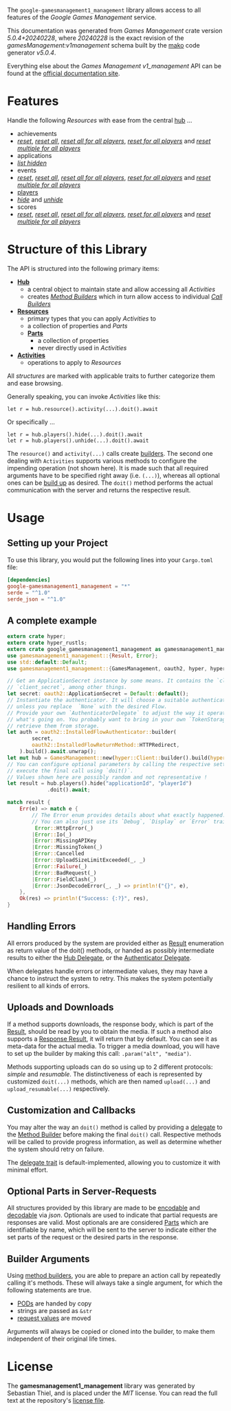 <!---
DO NOT EDIT !
This file was generated automatically from 'src/generator/templates/api/README.md.mako'
DO NOT EDIT !
-->
The `google-gamesmanagement1_management` library allows access to all features of the *Google Games Management* service.

This documentation was generated from *Games Management* crate version *5.0.4+20240228*, where *20240228* is the exact revision of the *gamesManagement:v1management* schema built by the [mako](http://www.makotemplates.org/) code generator *v5.0.4*.

Everything else about the *Games Management* *v1_management* API can be found at the
[official documentation site](https://developers.google.com/games/).
# Features

Handle the following *Resources* with ease from the central [hub](https://docs.rs/google-gamesmanagement1_management/5.0.4+20240228/google_gamesmanagement1_management/GamesManagement) ... 

* achievements
 * [*reset*](https://docs.rs/google-gamesmanagement1_management/5.0.4+20240228/google_gamesmanagement1_management/api::AchievementResetCall), [*reset all*](https://docs.rs/google-gamesmanagement1_management/5.0.4+20240228/google_gamesmanagement1_management/api::AchievementResetAllCall), [*reset all for all players*](https://docs.rs/google-gamesmanagement1_management/5.0.4+20240228/google_gamesmanagement1_management/api::AchievementResetAllForAllPlayerCall), [*reset for all players*](https://docs.rs/google-gamesmanagement1_management/5.0.4+20240228/google_gamesmanagement1_management/api::AchievementResetForAllPlayerCall) and [*reset multiple for all players*](https://docs.rs/google-gamesmanagement1_management/5.0.4+20240228/google_gamesmanagement1_management/api::AchievementResetMultipleForAllPlayerCall)
* applications
 * [*list hidden*](https://docs.rs/google-gamesmanagement1_management/5.0.4+20240228/google_gamesmanagement1_management/api::ApplicationListHiddenCall)
* events
 * [*reset*](https://docs.rs/google-gamesmanagement1_management/5.0.4+20240228/google_gamesmanagement1_management/api::EventResetCall), [*reset all*](https://docs.rs/google-gamesmanagement1_management/5.0.4+20240228/google_gamesmanagement1_management/api::EventResetAllCall), [*reset all for all players*](https://docs.rs/google-gamesmanagement1_management/5.0.4+20240228/google_gamesmanagement1_management/api::EventResetAllForAllPlayerCall), [*reset for all players*](https://docs.rs/google-gamesmanagement1_management/5.0.4+20240228/google_gamesmanagement1_management/api::EventResetForAllPlayerCall) and [*reset multiple for all players*](https://docs.rs/google-gamesmanagement1_management/5.0.4+20240228/google_gamesmanagement1_management/api::EventResetMultipleForAllPlayerCall)
* [players](https://docs.rs/google-gamesmanagement1_management/5.0.4+20240228/google_gamesmanagement1_management/api::Player)
 * [*hide*](https://docs.rs/google-gamesmanagement1_management/5.0.4+20240228/google_gamesmanagement1_management/api::PlayerHideCall) and [*unhide*](https://docs.rs/google-gamesmanagement1_management/5.0.4+20240228/google_gamesmanagement1_management/api::PlayerUnhideCall)
* scores
 * [*reset*](https://docs.rs/google-gamesmanagement1_management/5.0.4+20240228/google_gamesmanagement1_management/api::ScoreResetCall), [*reset all*](https://docs.rs/google-gamesmanagement1_management/5.0.4+20240228/google_gamesmanagement1_management/api::ScoreResetAllCall), [*reset all for all players*](https://docs.rs/google-gamesmanagement1_management/5.0.4+20240228/google_gamesmanagement1_management/api::ScoreResetAllForAllPlayerCall), [*reset for all players*](https://docs.rs/google-gamesmanagement1_management/5.0.4+20240228/google_gamesmanagement1_management/api::ScoreResetForAllPlayerCall) and [*reset multiple for all players*](https://docs.rs/google-gamesmanagement1_management/5.0.4+20240228/google_gamesmanagement1_management/api::ScoreResetMultipleForAllPlayerCall)




# Structure of this Library

The API is structured into the following primary items:

* **[Hub](https://docs.rs/google-gamesmanagement1_management/5.0.4+20240228/google_gamesmanagement1_management/GamesManagement)**
    * a central object to maintain state and allow accessing all *Activities*
    * creates [*Method Builders*](https://docs.rs/google-gamesmanagement1_management/5.0.4+20240228/google_gamesmanagement1_management/client::MethodsBuilder) which in turn
      allow access to individual [*Call Builders*](https://docs.rs/google-gamesmanagement1_management/5.0.4+20240228/google_gamesmanagement1_management/client::CallBuilder)
* **[Resources](https://docs.rs/google-gamesmanagement1_management/5.0.4+20240228/google_gamesmanagement1_management/client::Resource)**
    * primary types that you can apply *Activities* to
    * a collection of properties and *Parts*
    * **[Parts](https://docs.rs/google-gamesmanagement1_management/5.0.4+20240228/google_gamesmanagement1_management/client::Part)**
        * a collection of properties
        * never directly used in *Activities*
* **[Activities](https://docs.rs/google-gamesmanagement1_management/5.0.4+20240228/google_gamesmanagement1_management/client::CallBuilder)**
    * operations to apply to *Resources*

All *structures* are marked with applicable traits to further categorize them and ease browsing.

Generally speaking, you can invoke *Activities* like this:

```Rust,ignore
let r = hub.resource().activity(...).doit().await
```

Or specifically ...

```ignore
let r = hub.players().hide(...).doit().await
let r = hub.players().unhide(...).doit().await
```

The `resource()` and `activity(...)` calls create [builders][builder-pattern]. The second one dealing with `Activities` 
supports various methods to configure the impending operation (not shown here). It is made such that all required arguments have to be 
specified right away (i.e. `(...)`), whereas all optional ones can be [build up][builder-pattern] as desired.
The `doit()` method performs the actual communication with the server and returns the respective result.

# Usage

## Setting up your Project

To use this library, you would put the following lines into your `Cargo.toml` file:

```toml
[dependencies]
google-gamesmanagement1_management = "*"
serde = "^1.0"
serde_json = "^1.0"
```

## A complete example

```Rust
extern crate hyper;
extern crate hyper_rustls;
extern crate google_gamesmanagement1_management as gamesmanagement1_management;
use gamesmanagement1_management::{Result, Error};
use std::default::Default;
use gamesmanagement1_management::{GamesManagement, oauth2, hyper, hyper_rustls, chrono, FieldMask};

// Get an ApplicationSecret instance by some means. It contains the `client_id` and 
// `client_secret`, among other things.
let secret: oauth2::ApplicationSecret = Default::default();
// Instantiate the authenticator. It will choose a suitable authentication flow for you, 
// unless you replace  `None` with the desired Flow.
// Provide your own `AuthenticatorDelegate` to adjust the way it operates and get feedback about 
// what's going on. You probably want to bring in your own `TokenStorage` to persist tokens and
// retrieve them from storage.
let auth = oauth2::InstalledFlowAuthenticator::builder(
        secret,
        oauth2::InstalledFlowReturnMethod::HTTPRedirect,
    ).build().await.unwrap();
let mut hub = GamesManagement::new(hyper::Client::builder().build(hyper_rustls::HttpsConnectorBuilder::new().with_native_roots().https_or_http().enable_http1().build()), auth);
// You can configure optional parameters by calling the respective setters at will, and
// execute the final call using `doit()`.
// Values shown here are possibly random and not representative !
let result = hub.players().hide("applicationId", "playerId")
             .doit().await;

match result {
    Err(e) => match e {
        // The Error enum provides details about what exactly happened.
        // You can also just use its `Debug`, `Display` or `Error` traits
         Error::HttpError(_)
        |Error::Io(_)
        |Error::MissingAPIKey
        |Error::MissingToken(_)
        |Error::Cancelled
        |Error::UploadSizeLimitExceeded(_, _)
        |Error::Failure(_)
        |Error::BadRequest(_)
        |Error::FieldClash(_)
        |Error::JsonDecodeError(_, _) => println!("{}", e),
    },
    Ok(res) => println!("Success: {:?}", res),
}

```
## Handling Errors

All errors produced by the system are provided either as [Result](https://docs.rs/google-gamesmanagement1_management/5.0.4+20240228/google_gamesmanagement1_management/client::Result) enumeration as return value of
the doit() methods, or handed as possibly intermediate results to either the 
[Hub Delegate](https://docs.rs/google-gamesmanagement1_management/5.0.4+20240228/google_gamesmanagement1_management/client::Delegate), or the [Authenticator Delegate](https://docs.rs/yup-oauth2/*/yup_oauth2/trait.AuthenticatorDelegate.html).

When delegates handle errors or intermediate values, they may have a chance to instruct the system to retry. This 
makes the system potentially resilient to all kinds of errors.

## Uploads and Downloads
If a method supports downloads, the response body, which is part of the [Result](https://docs.rs/google-gamesmanagement1_management/5.0.4+20240228/google_gamesmanagement1_management/client::Result), should be
read by you to obtain the media.
If such a method also supports a [Response Result](https://docs.rs/google-gamesmanagement1_management/5.0.4+20240228/google_gamesmanagement1_management/client::ResponseResult), it will return that by default.
You can see it as meta-data for the actual media. To trigger a media download, you will have to set up the builder by making
this call: `.param("alt", "media")`.

Methods supporting uploads can do so using up to 2 different protocols: 
*simple* and *resumable*. The distinctiveness of each is represented by customized 
`doit(...)` methods, which are then named `upload(...)` and `upload_resumable(...)` respectively.

## Customization and Callbacks

You may alter the way an `doit()` method is called by providing a [delegate](https://docs.rs/google-gamesmanagement1_management/5.0.4+20240228/google_gamesmanagement1_management/client::Delegate) to the 
[Method Builder](https://docs.rs/google-gamesmanagement1_management/5.0.4+20240228/google_gamesmanagement1_management/client::CallBuilder) before making the final `doit()` call. 
Respective methods will be called to provide progress information, as well as determine whether the system should 
retry on failure.

The [delegate trait](https://docs.rs/google-gamesmanagement1_management/5.0.4+20240228/google_gamesmanagement1_management/client::Delegate) is default-implemented, allowing you to customize it with minimal effort.

## Optional Parts in Server-Requests

All structures provided by this library are made to be [encodable](https://docs.rs/google-gamesmanagement1_management/5.0.4+20240228/google_gamesmanagement1_management/client::RequestValue) and 
[decodable](https://docs.rs/google-gamesmanagement1_management/5.0.4+20240228/google_gamesmanagement1_management/client::ResponseResult) via *json*. Optionals are used to indicate that partial requests are responses 
are valid.
Most optionals are are considered [Parts](https://docs.rs/google-gamesmanagement1_management/5.0.4+20240228/google_gamesmanagement1_management/client::Part) which are identifiable by name, which will be sent to 
the server to indicate either the set parts of the request or the desired parts in the response.

## Builder Arguments

Using [method builders](https://docs.rs/google-gamesmanagement1_management/5.0.4+20240228/google_gamesmanagement1_management/client::CallBuilder), you are able to prepare an action call by repeatedly calling it's methods.
These will always take a single argument, for which the following statements are true.

* [PODs][wiki-pod] are handed by copy
* strings are passed as `&str`
* [request values](https://docs.rs/google-gamesmanagement1_management/5.0.4+20240228/google_gamesmanagement1_management/client::RequestValue) are moved

Arguments will always be copied or cloned into the builder, to make them independent of their original life times.

[wiki-pod]: http://en.wikipedia.org/wiki/Plain_old_data_structure
[builder-pattern]: http://en.wikipedia.org/wiki/Builder_pattern
[google-go-api]: https://github.com/google/google-api-go-client

# License
The **gamesmanagement1_management** library was generated by Sebastian Thiel, and is placed 
under the *MIT* license.
You can read the full text at the repository's [license file][repo-license].

[repo-license]: https://github.com/Byron/google-apis-rsblob/main/LICENSE.md

